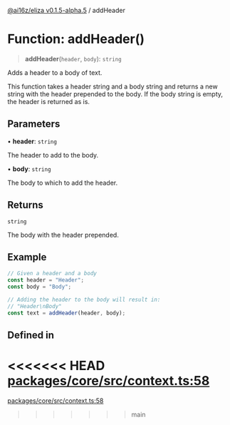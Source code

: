 [@ai16z/eliza v0.1.5-alpha.5](../index.md) / addHeader

# Function: addHeader()

> **addHeader**(`header`, `body`): `string`

Adds a header to a body of text.

This function takes a header string and a body string and returns a new string with the header prepended to the body.
If the body string is empty, the header is returned as is.

## Parameters

• **header**: `string`

The header to add to the body.

• **body**: `string`

The body to which to add the header.

## Returns

`string`

The body with the header prepended.

## Example

```ts
// Given a header and a body
const header = "Header";
const body = "Body";

// Adding the header to the body will result in:
// "Header\nBody"
const text = addHeader(header, body);
```

## Defined in

<<<<<<< HEAD
[packages/core/src/context.ts:58](https://github.com/konstantine25b/eliza/blob/main/packages/core/src/context.ts#L58)
=======
[packages/core/src/context.ts:58](https://github.com/ai16z/eliza/blob/main/packages/core/src/context.ts#L58)
>>>>>>> main
